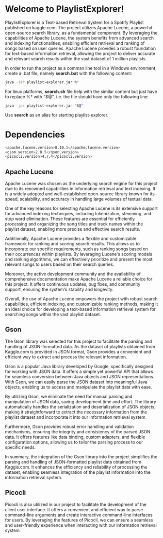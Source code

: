 # Welcome to PlaylistExplorer!

PlaylistExplorer is a Text-based Retrieval System for a Spotify Playlist published on kaggle.com. The project utilizes Apache Lucene, a powerful open-source search library, as a fundamental component. By leveraging the capabilities of Apache Lucene, the system benefits from advanced search and indexing functionalities, enabling efficient retrieval and ranking of songs based on user queries. Apache Lucene provides a robust foundation for text-based information retrieval, allowing the project to deliver accurate and relevant search results within the vast dataset of 1 million playlists.

In order to run the project as a comman line tool in a Windows environment, create a .bat file, namely **search.bat** with the following content:
```sh
java -jar playlist-explorer.jar %*
```
For linux platforms, **search.sh** file help with the similar content but just have to replace %* with "$@". i.e. the file should have only the following line:
```sh
java -jar playlist-explorer.jar "$@"
```
Use **search** as an alias for starting playlist-explorer.

# Dependencies

```sh
<apache.lucene.version>8.10.1</apache.lucene.version>  
<gson.version>2.8.5</gson.version>  
<picocli.version>4.7.4</picocli.version>
```

## Apache Lucene
Apache Lucene was chosen as the underlying search engine for this project due to its renowned capabilities in information retrieval and text indexing. It is a widely adopted and well-established open-source library known for its speed, scalability, and accuracy in handling large volumes of textual data. 

One of the key reasons for selecting Apache Lucene is its extensive support for advanced indexing techniques, including tokenization, stemming, and stop word elimination. These features are essential for efficiently processing and organizing the song titles and track names within the playlist dataset, enabling more precise and effective search results.

Additionally, Apache Lucene provides a flexible and customizable framework for ranking and scoring search results. This allows us to incorporate our specific requirements, such as ranking songs based on their occurrences within playlists. By leveraging Lucene's scoring models and ranking algorithms, we can effectively prioritize and present the most relevant songs to users based on their search queries.

Moreover, the active development community and the availability of comprehensive documentation make Apache Lucene a reliable choice for this project. It offers continuous updates, bug fixes, and community support, ensuring the system's stability and longevity.

Overall, the use of Apache Lucene empowers the project with robust search capabilities, efficient indexing, and customizable ranking methods, making it an ideal choice for developing a text-based information retrieval system for searching songs within the vast playlist dataset.

## Gson
The Gson library was selected for this project to facilitate the parsing and handling of JSON-formatted data. As the dataset of playlists obtained from Kaggle.com is provided in JSON format, Gson provides a convenient and efficient way to extract and process the relevant information.

Gson is a popular Java library developed by Google, specifically designed for working with JSON data. It offers a simple yet powerful API that allows for seamless conversion between Java objects and JSON representations. With Gson, we can easily parse the JSON dataset into meaningful Java objects, enabling us to access and manipulate the playlist data with ease.

By utilizing Gson, we eliminate the need for manual parsing and manipulation of JSON data, saving development time and effort. The library automatically handles the serialization and deserialization of JSON objects, making it straightforward to extract the necessary information from the playlist dataset and incorporate it into our information retrieval system.

Furthermore, Gson provides robust error handling and validation mechanisms, ensuring the integrity and consistency of the parsed JSON data. It offers features like data binding, custom adapters, and flexible configuration options, allowing us to tailor the parsing process to our specific needs.

In summary, the integration of the Gson library into the project simplifies the parsing and handling of JSON-formatted playlist data obtained from Kaggle.com. It enhances the efficiency and reliability of processing the dataset, enabling seamless integration of the playlist information into the information retrieval system.

## Picocli

Picocli is also utilized in our project to facilitate the development of the client user interface. It offers a convenient and efficient way to parse command-line arguments and create interactive command-line interfaces for users. By leveraging the features of Picocli, we can ensure a seamless and user-friendly experience when interacting with our information retrieval system.
